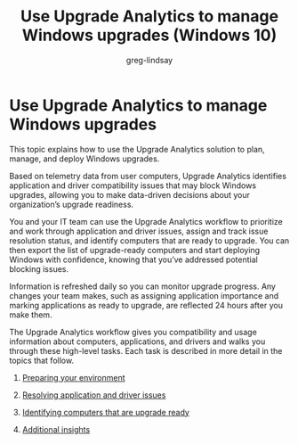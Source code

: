 ﻿---
title: Use Upgrade Analytics to manage Windows upgrades (Windows 10)
description: Describes how to use Upgrade Analytics to manage Windows upgrades.
ms.prod: w10
author: greg-lindsay
---

# Use Upgrade Analytics to manage Windows upgrades

This topic explains how to use the Upgrade Analytics solution to plan, manage, and deploy Windows upgrades.

Based on telemetry data from user computers, Upgrade Analytics identifies application and driver compatibility issues that may block Windows upgrades, allowing you to make data-driven decisions about your organization’s upgrade readiness.

You and your IT team can use the Upgrade Analytics workflow to prioritize and work through application and driver issues, assign and track issue resolution status, and identify computers that are ready to upgrade. You can then export the list of upgrade-ready computers and start deploying Windows with confidence, knowing that you’ve addressed potential blocking issues.

Information is refreshed daily so you can monitor upgrade progress. Any changes your team makes, such as assigning application importance and marking applications as ready to upgrade, are reflected 24 hours after you make them.

The Upgrade Analytics workflow gives you compatibility and usage information about computers, applications, and drivers and walks you through these high-level tasks. Each task is described in more detail in the topics that follow.

1.  [Preparing your environment](upgrade-analytics-prepare-your-environment.md)

2.  [Resolving application and driver issues](upgrade-analytics-resolve-issues.md)

3.  [Identifying computers that are upgrade ready](upgrade-analytics-deploy-windows.md)

4.  [Additional insights](upgrade-analytics-additional-insights.md)


